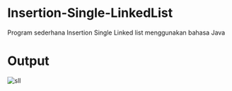 # Insertion-Single-LinkedList

Program sederhana Insertion Single Linked list menggunakan bahasa Java

# Output

![sll](https://user-images.githubusercontent.com/52452132/100360498-99faa780-302b-11eb-9fef-3ac146c19ad3.png)
